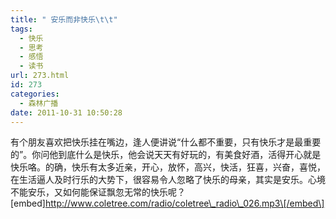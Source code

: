 ```yaml
---
title: " 安乐而非快乐\t\t"
tags:
  - 快乐
  - 思考
  - 感悟
  - 读书
url: 273.html
id: 273
categories:
  - 森林广播
date: 2011-10-31 10:50:28
---
```


有个朋友喜欢把快乐挂在嘴边，逢人便讲说“什么都不重要，只有快乐才是最重要的”。你问他到底什么是快乐，他会说天天有好玩的，有美食好酒，活得开心就是快乐咯。的确，快乐有太多近亲，开心，放怀，高兴，快活，狂喜，兴奋，喜悦，在生活逼人及时行乐的大势下，很容易令人忽略了快乐的母亲，其实是安乐。心境不能安乐，又如何能保证飘忽无常的快乐呢？   \[embed\]http://www.coletree.com/radio/coletree\_radio\_026.mp3\[/embed\]